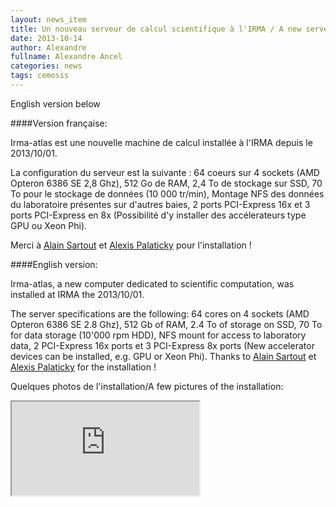 ```yaml
---
layout: news_item
title: Un nouveau serveur de calcul scientifique à l'IRMA / A new server for scientific computation at IRMA
date: 2013-10-14
author: Alexandre
fullname: Alexandre Ancel
categories: news
tags: cemosis
---
```


English version below

####Version française:

Irma-atlas est une nouvelle machine de calcul installée à l'IRMA depuis le 2013/10/01.

La configuration du serveur est la suivante :
64 coeurs sur 4 sockets (AMD Opteron 6386 SE 2,8 Ghz),
512 Go de RAM,
2,4 To de stockage sur SSD,
70 To pour le stockage de données (10 000 tr/min),
Montage NFS des données du laboratoire présentes sur d'autres baies,
2 ports PCI-Express 16x et 3 ports PCI-Express en 8x (Possibilité d'y installer des accélerateurs type GPU ou Xeon Phi).

Merci à [Alain Sartout](http://www-irma.u-strasbg.fr/~sartout/) et [Alexis Palaticky](http://www-irma.u-strasbg.fr/~palatick/) pour l'installation !

####English version:

Irma-atlas, a new computer dedicated to scientific computation, was installed at IRMA the 2013/10/01.

The server specifications are the following:
64 cores on 4 sockets (AMD Opteron 6386 SE 2.8 Ghz),
512 Gb of RAM,
2.4 To of storage on SSD,
70 To for data storage (10'000 rpm HDD),
NFS mount for access to laboratory data,
2 PCI-Express 16x ports et 3 PCI-Express 8x ports (New accelerator devices can be installed, e.g. GPU or Xeon Phi).
Thanks to [Alain Sartout](http://www-irma.u-strasbg.fr/~sartout/) et [Alexis Palaticky](http://www-irma.u-strasbg.fr/~palatick/) for the installation !


Quelques photos de l'installation/A few pictures of the installation:

<iframe src="https://drive.google.com/folderview?id=0B_O9zQtVIBI6Y1NLbkdOTjBNWkk#grid"></iframe>